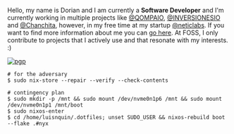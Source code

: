 
Hello, my name is Dorian and I am currently a **Software Developer** and I'm currently working in multiple projects like [@QOMPAIO](https://qompa.io/), [@INVERSIONESIO](https://inversiones.io) and [@Chanchita](https://chanchita.app), however, in my free time
at my startup [@neticlabs](https://neticlabs.com). If you want to find more information about me you can [go here](https://luisquinones.me). At FOSS, I only contribute to projects that I actively use and that resonate with my interests. :)

[![pgp](https://img.shields.io/badge/pgp-0xd6fc92fd3a094af8-313131?style=flat&labelColor=545454&color=313131)](https://github.com/luisnquin.gpg)

```shell
# for the adversary
$ sudo nix-store --repair --verify --check-contents

# contingency plan
$ sudo mkdir -p /mnt && sudo mount /dev/nvme0n1p6 /mnt && sudo mount /dev/nvme0n1p1 /mnt/boot
$ sudo nixos-enter
$ cd /home/luisnquin/.dotfiles; unset SUDO_USER && nixos-rebuild boot --flake .#nyx
```

